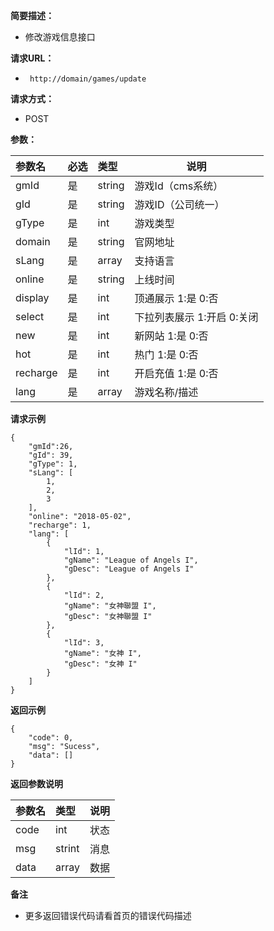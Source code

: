     
**简要描述：** 

- 修改游戏信息接口

**请求URL：** 
- ` http://domain/games/update`
  
**请求方式：**
- POST 

**参数：** 

|参数名|必选|类型|说明|
|:----    |:---|:----- |-----   |
|gmId |是  |string |游戏Id（cms系统）   |
|gId |是  |string |游戏ID（公司统一）   |
|gType |是  |int | 游戏类型    |
|domain     |是  |string | 官网地址    |
|sLang     |是  |array | 支持语言    |
|online |是  |string |上线时间   |
|display |是  |int | 顶通展示 1:是 0:否    |
|select |是  |int | 下拉列表展示 1:开启 0:关闭    |
|new |是  |int | 新网站 1:是 0:否    |
|hot |是  |int | 热门 1:是 0:否    |
|recharge |是  |int |开启充值 1:是 0:否    |
|lang     |是  |array | 游戏名称/描述    |

 **请求示例**
``` 
{
    "gmId":26,
    "gId": 39,
    "gType": 1,
    "sLang": [
        1,
        2,
        3
    ],
    "online": "2018-05-02",
    "recharge": 1,
    "lang": [
        {
            "lId": 1,
            "gName": "League of Angels I",
            "gDesc": "League of Angels I"
        },
        {
            "lId": 2,
            "gName": "女神聯盟 I",
            "gDesc": "女神聯盟 I"
        },
        {
            "lId": 3,
            "gName": "女神 I",
            "gDesc": "女神 I"
        }
    ]
}
```
 **返回示例**

``` 
{
    "code": 0,
    "msg": "Sucess",
    "data": []
}
```

 **返回参数说明** 

|参数名|类型|说明|
|:-----  |:-----|-----                           |
|code |int   |状态  |
|msg  |strint   |消息  |
|data |array   |数据  |

 **备注** 

- 更多返回错误代码请看首页的错误代码描述


